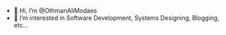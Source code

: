 - 👋 Hi, I’m @OthmanAliModaes
- 👀 I’m interested in Software Development, Systems Designing, Blogging, etc...

<!---
OthmanAliModaes/OthmanAliModaes is a ✨ special ✨ repository because its `README.md` (this file) appears on your GitHub profile.
You can click the Preview link to take a look at your changes.
--->
